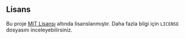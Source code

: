 ## Lisans
Bu proje [MIT Lisansı](LICENSE) altında lisanslanmıştır. Daha fazla bilgi için `LICENSE` dosyasını inceleyebilirsiniz.